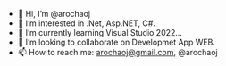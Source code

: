 - 👋 Hi, I’m @arochaoj
- 👀 I’m interested in .Net, Asp.NET, C#.
- 🌱 I’m currently learning Visual Studio 2022...
- 💞️ I’m looking to collaborate on Developmet App WEB.
- 📫 How to reach me: arochaoj@gmail.com, @arochaoj

<!---
arochaoj/arochaoj is a ✨ special ✨ repository because its `README.md` (this file) appears on your GitHub profile.
You can click the Preview link to take a look at your changes.
--->
